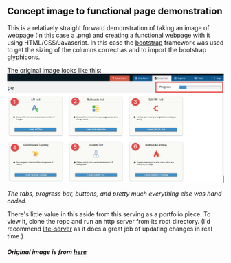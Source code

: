 ## Concept image to functional page demonstration

This is a relatively straight forward demonstration of taking an image of
webpage (in this case a .png) and creating a functional webpage with it using
HTML/CSS/Javascript.  In this case the [bootstrap](http://www.getbootstrap.com)
framework was used to get the sizing of the columns correct as and to import the
bootstrap glyphicons.

The original image looks like this:
![concept image](VWO-List-of-Tests.png)

_The tabs, progress bar, buttons, and pretty much everything else was hand
coded._

There's little value in this aside from this serving as a portfolio piece. To view it, clone the repo and run an http server from its root directory. (I'd recommend [lite-server](https://github.com/johnpapa/lite-server) as it does a great job of updating changes in real time.)

##### Original image is from [here](https://www.ventureharbour.com/wp-content/uploads/2014/05/VWO-List-of-Tests.png)
